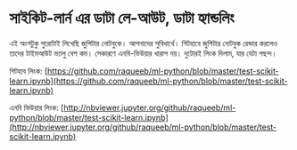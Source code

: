 # সাইকিট-লার্ন এর ডাটা লে-আউট, ডাটা হ্যান্ডলিং

এই অংশটুকু পুরোটাই লিখেছি জুপিটার নোটবুকে। আপনাদের সুবিধার্থে। গিটহাবে জুপিটার নোটবুক রেন্ডার করলেও তাদের টাইমআউট ভ্যালু বেশ কম। সেকারণে এনবি-ভিউয়ার খারাপ নয়। দুটোরই লিংক দিলাম, যার যেটা পছন্দ। 

গিটহাব লিংক: [https://github.com/raqueeb/ml-python/blob/master/test-scikit-learn.ipynb](https://github.com/raqueeb/ml-python/blob/master/test-scikit-learn.ipynb)

এনবি ভিউয়ার লিংক: [http://nbviewer.jupyter.org/github/raqueeb/ml-python/blob/master/test-scikit-learn.ipynb](http://nbviewer.jupyter.org/github/raqueeb/ml-python/blob/master/test-scikit-learn.ipynb)

